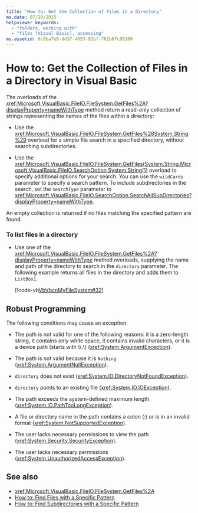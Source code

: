 ```yaml
---
title: "How to: Get the Collection of Files in a Directory"
ms.date: 07/20/2015
helpviewer_keywords: 
  - "folders, working with"
  - "files [Visual Basic], accessing"
ms.assetid: 6c8ba7e8-dd37-4853-92bf-762b67c98160
---
```

# How to: Get the Collection of Files in a Directory in Visual Basic

The overloads of the <xref:Microsoft.VisualBasic.FileIO.FileSystem.GetFiles%2A?displayProperty=nameWithType> method return a read-only collection of strings representing the names of the files within a directory:  
  
- Use the <xref:Microsoft.VisualBasic.FileIO.FileSystem.GetFiles%28System.String%29> overload for a simple file search in a specified directory, without searching subdirectories.  
  
- Use the <xref:Microsoft.VisualBasic.FileIO.FileSystem.GetFiles(System.String,Microsoft.VisualBasic.FileIO.SearchOption,System.String[])> overload to specify additional options for your search. You can use the `wildCards` parameter to specify a search pattern. To include subdirectories in the search, set the `searchType` parameter to <xref:Microsoft.VisualBasic.FileIO.SearchOption.SearchAllSubDirectories?displayProperty=nameWithType>.  
  
 An empty collection is returned if no files matching the specified pattern are found.  
  
### To list files in a directory  
  
- Use one of the <xref:Microsoft.VisualBasic.FileIO.FileSystem.GetFiles%2A?displayProperty=nameWithType> method overloads, supplying the name and path of the directory to search in the `directory` parameter. The following example returns all files in the directory and adds them to `ListBox1`.  
  
     [!code-vb[VbVbcnMyFileSystem#32](~/samples/snippets/visualbasic/VS_Snippets_VBCSharp/VbVbcnMyFileSystem/VB/Class1.vb#32)]  
  
## Robust Programming  

 The following conditions may cause an exception:  
  
- The path is not valid for one of the following reasons: it is a zero-length string, it contains only white space, it contains invalid characters, or it is a device path (starts with \\\\.\\) (<xref:System.ArgumentException>).  
  
- The path is not valid because it is `Nothing` (<xref:System.ArgumentNullException>).  
  
- `directory` does not exist (<xref:System.IO.DirectoryNotFoundException>).  
  
- `directory` points to an existing file (<xref:System.IO.IOException>).  
  
- The path exceeds the system-defined maximum length (<xref:System.IO.PathTooLongException>).  
  
- A file or directory name in the path contains a colon (:) or is in an invalid format (<xref:System.NotSupportedException>).  
  
- The user lacks necessary permissions to view the path (<xref:System.Security.SecurityException>).  
  
- The user lacks necessary permissions (<xref:System.UnauthorizedAccessException>).  
  
## See also

- <xref:Microsoft.VisualBasic.FileIO.FileSystem.GetFiles%2A>
- [How to: Find Files with a Specific Pattern](how-to-find-files-with-a-specific-pattern.md)
- [How to: Find Subdirectories with a Specific Pattern](how-to-find-subdirectories-with-a-specific-pattern.md)
